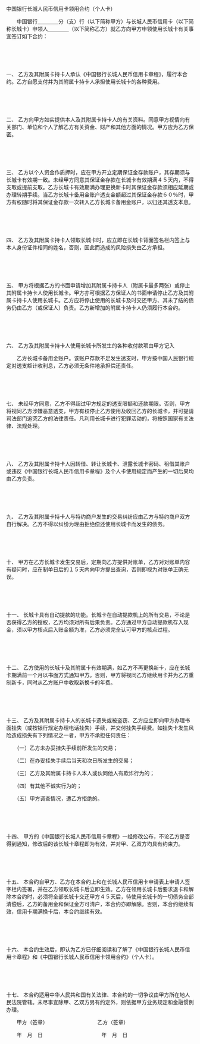 



中国银行长城人民币信用卡领用合约（个人卡）



 

　　中国银行＿＿＿＿分（支）行（以下简称甲方）与长城人民币信用卡（以下简称长城卡）申领人＿＿＿＿（以下简称乙方）就乙方向甲方申领使用长城卡有关事宜签订如下合约：

　　

　　

一、
乙方及其附属卡持卡人承认《中国银行长城人民币信用卡章程》，履行本合约。乙方自愿支付并为其附属卡持卡人承担使用长城卡的各种费用。

　　

　　

二、
乙方向甲方如实提供本人及其附属卡持卡人的有关资料。同意甲方视情向有关部门、单位和个人了解乙方有关资金、财产和其他方面的情况。甲方应为乙方保密。

　　

　　

三、
乙方以个人资金作质押时，应在甲方开立定期保证金存款账户，其存期须与长城卡有效期一致。未经甲方同意其保证金存款在长城卡有效期满４５天内，不得支取或提前支取。乙方长城卡有效期满办理更换新卡时其保证金存款须相应延期或办理转期手续。当乙方长城卡备用金账户透支金额超过其保证金存款６０％时，甲方有权随时将其保证金存款一次转入乙方长城卡备用金账户，以归还其透支本息。

　　

　　

四、
乙方及其附属卡持卡人领取长城卡时，应立即在长城卡背面签名栏内签上与本人身份证件相同的姓名，否则，因此而造成的风险损失由乙方承担。

　　

　　

五、
甲方将根据乙方的书面申请增加其附属卡持卡人（附属卡最多两张）或停止其附属卡持卡人使用长城卡。甲方亦可根据乙方保证人的书面申请停止乙方及其附属卡持卡人使用长城卡。乙方应将停止使用的长城卡及时交还甲方、其未了结的债务仍由乙方（或保证人）负责。乙方新增加的附属卡持卡人仍须履行本合约。

　　

　　

六、
乙方及其附属卡持卡人使用长城卡所发生的各种收付款项由甲方记入

　　乙方长城卡备用金账户。该账户存款不足发生透支时，甲方按中国人民银行规定对透支额计收利息，乙方必须无条件地承担偿还责任。

　　

　　

七、
未经甲方同意，乙方不得超过甲方规定的透支限额和还款期限。否则，甲方将视同乙方涉嫌恶意透支，甲方有权停止乙方使用及收回乙方的长城卡，并可提请司法部门追究乙方的法律责任。凡利用长城卡进行犯罪活动的，将按照国家有关法律、法规处理。

　　

　　

八、
乙方及其附属卡持卡人因转借、转让长城卡、泄露长城卡密码、租借其账户或违反《中国银行长城人民币信用卡章程》及个人卡使用规定而产生的一切后果均由乙方负责。

　　

　　

九、
乙方及其附属卡持卡人与特约商户发生的交易纠纷应由乙方与特约商户双方自行解决。乙方不得以纠纷为理由拒绝偿还使用长城卡而发生的债务。

　　

　　

十、
甲方在乙方长城卡发生交易后，定期向乙方提供对账单，乙方对对账单内容有疑问时，应在制单日后的１５天内向甲方提出查询，否则即视为对账单正确无误。

　　

　　

十一、
长城卡具有自动提款的功能。长城卡在自动提款机上的所有交易，不论是否获得乙方的授权，乙方均须对所有后果负责。乙方通过甲方自动提款机存入现金，须以甲方核点后入账金额为准，乙方必须完全认可甲方的核点过程。

　　

　　

十二、
乙方使用的长城卡及其附属卡有效期满，如乙方不再更换新卡，应在长城卡期满前一个月以书面方式通知甲方。否则，甲方将视同乙方继续用卡并为乙方重制新卡，同时从乙方账户中收取新换卡的年费。

　　

　　

十三、
乙方及其附属卡持卡人的长城卡遗失或被盗窃、乙方应立即向甲方办理书面挂失（或按银行规定办理电话挂失）手续，并交付挂失手续费。如挂失卡发生风险造成损失有下列情况之一者，甲方不承担任何责任：

　　（一）乙方未办妥挂失手续前所发生的交易；

　　（二）在办妥挂失手续后当天和次日所发生的交易；

　　（三）乙方及其附属卡持卡人本人或伙同他人有欺诈行为的；

　　（四）有其他不诚实行为的；

　　（五）甲方调查情况，遭乙方拒绝的。

　　

　　

十四、
甲方的《中国银行长城人民币信用卡章程》一经修改公布，不论乙方是否得到通知，修改后的该长城卡章程即为有效，并对甲、乙双方均具有约束力。

　　

　　

十五、
本合约自甲方、乙方在本合约上和在长城人民币信用卡申请表上申请人签字栏内签署，并在乙方领取长城卡后立即生效。乙方在领用长城卡后要求退卡和解除本合约时，必须将全部长城卡交还甲方４５天后，待使用长城卡的一切债务全部清偿后，乙方的备用金和保证金方可清户，本合约亦即解除。否则，本合约继续有效，信用卡期满换卡后，本合约继续有效。

　　

　　

十六、
本合约生效后，即认为乙方已仔细阅读和了解了《中国银行长城人民币信用卡章程》和《中国银行长城人民币信用卡领用合约》（个人卡）。

　　

　　

十七、
本合约适用中华人民共和国有关法律、本合约的一切争议由甲方所在地人民法院管辖。未尽事宜除甲、乙双方另有约定外，则依据甲方业务规定和金融惯例办理。

　　甲方（签章）　　　　　　　　　　乙方（签章）

　　年　月　日　　　　　　　　　　　 年　月　日